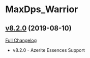 # MaxDps_Warrior

## [v8.2.0](https://github.com/kaminaris/MaxDps-Warrior/tree/v8.2.0) (2019-08-10)
[Full Changelog](https://github.com/kaminaris/MaxDps-Warrior/compare/v8.1.1...v8.2.0)

- v8.2.0 - Azerite Essences Support  

